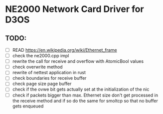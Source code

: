 # NE2000 Network Card Driver for D3OS

## TODO:

- [ ] READ https://en.wikipedia.org/wiki/Ethernet_frame
- [ ] check the ne2000.cpp impl
- [ ] rewrite the call for receive and overflow with AtomicBool values
- [ ] check overwrite method
- [ ] rewrite of nettest application in rust
- [ ] check boundaries for receive buffer
- [ ] check page size page buffer
- [ ] check if the ovwe bit gets actually set at the initialization of the nic
- [ ] check if packets bigger than max. Ethernet size don't get processed in the receive method and if so do the same for smoltcp so that no buffer gets enqueued

